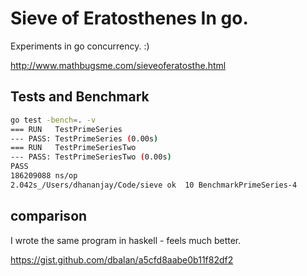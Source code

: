 # Sieve of Eratosthenes In go.

Experiments in go concurrency. :)

http://www.mathbugsme.com/sieveoferatosthe.html

## Tests and Benchmark
```bash
go test -bench=. -v
=== RUN   TestPrimeSeries
--- PASS: TestPrimeSeries (0.00s)
=== RUN   TestPrimeSeriesTwo
--- PASS: TestPrimeSeriesTwo (0.00s)
PASS
186209088 ns/op
2.042s_/Users/dhananjay/Code/sieve ok  10 BenchmarkPrimeSeries-4
```

## comparison
I wrote the same program in haskell - feels much better.

https://gist.github.com/dbalan/a5cfd8aabe0b11f82df2
